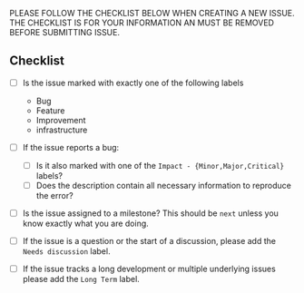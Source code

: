 PLEASE FOLLOW THE CHECKLIST BELOW WHEN CREATING A NEW ISSUE. THE CHECKLIST IS
FOR YOUR INFORMATION AN MUST BE REMOVED BEFORE SUBMITTING ISSUE.

## Checklist

- [ ] Is the issue marked with exactly one of the following labels

    - Bug
    - Feature
    - Improvement
    - infrastructure

- [ ] If the issue reports a bug:

    - [ ] Is it also marked with one of the `Impact - {Minor,Major,Critical}` labels?
    - [ ] Does the description contain all necessary information to reproduce
        the error?

- [ ] Is the issue assigned to a milestone? This should be `next` unless you
    know exactly what you are doing.

- [ ] If the issue is a question or the start of a discussion, please add the
    `Needs discussion` label.

- [ ] If the issue tracks a long development or multiple underlying issues
    please add the `Long Term` label.
